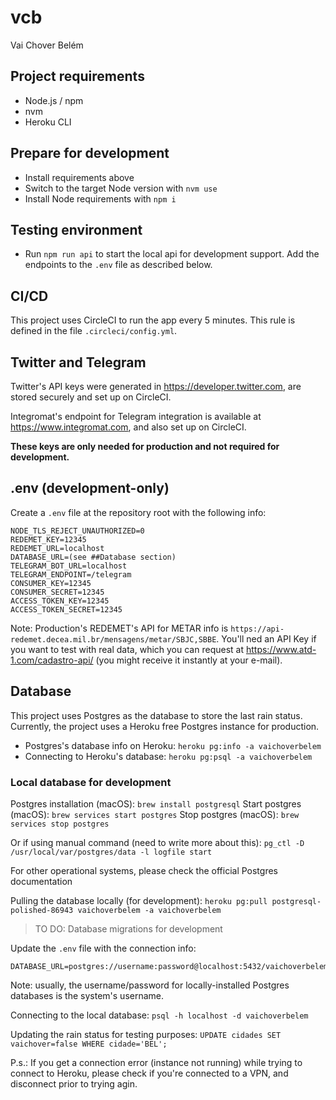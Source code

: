 # vcb
Vai Chover Belém

## Project requirements
- Node.js / npm
- nvm
- Heroku CLI

## Prepare for development
- Install requirements above
- Switch to the target Node version with `nvm use`
- Install Node requirements with `npm i`

## Testing environment
- Run `npm run api` to start the local api for development support. Add the endpoints to the `.env` file as described below.

## CI/CD
This project uses CircleCI to run the app every 5 minutes. This rule is defined in the file `.circleci/config.yml`.

## Twitter and Telegram

Twitter's API keys were generated in https://developer.twitter.com, are stored securely and set up on CircleCI.

Integromat's endpoint for Telegram integration is available at https://www.integromat.com, and also set up on CircleCI.

**These keys are only needed for production and not required for development.**

## .env (development-only)

Create a `.env` file at the repository root with the following info:
```
NODE_TLS_REJECT_UNAUTHORIZED=0
REDEMET_KEY=12345
REDEMET_URL=localhost
DATABASE_URL=(see ##Database section)
TELEGRAM_BOT_URL=localhost
TELEGRAM_ENDPOINT=/telegram
CONSUMER_KEY=12345
CONSUMER_SECRET=12345
ACCESS_TOKEN_KEY=12345
ACCESS_TOKEN_SECRET=12345
```

Note: Production's REDEMET's API for METAR info is `https://api-redemet.decea.mil.br/mensagens/metar/SBJC,SBBE`. You'll ned an API Key if you want to test with real data, which you can request at https://www.atd-1.com/cadastro-api/ (you might receive it instantly at your e-mail).

## Database
This project uses Postgres as the database to store the last rain status. Currently, the project uses a Heroku free Postgres instance for production.

- Postgres's database info on Heroku: `heroku pg:info -a vaichoverbelem`
- Connecting to Heroku's database: `heroku pg:psql -a vaichoverbelem`

### Local database for development

Postgres installation (macOS): `brew install postgresql`
Start postgres (macOS): `brew services start postgres`
Stop postgres (macOS): `brew services stop postgres`

Or if using manual command (need to write more about this): `pg_ctl -D /usr/local/var/postgres/data -l logfile start`

For other operational systems, please check the official Postgres documentation

Pulling the database locally (for development): `heroku pg:pull postgresql-polished-86943 vaichoverbelem -a vaichoverbelem`

> TO DO: Database migrations for development

Update the `.env` file with the connection info:
```
DATABASE_URL=postgres://username:password@localhost:5432/vaichoverbelem
```

Note: usually, the username/password for locally-installed Postgres databases is the system's username.

Connecting to the local database: `psql -h localhost -d vaichoverbelem`

Updating the rain status for testing purposes: `UPDATE cidades SET vaichover=false WHERE cidade='BEL';`

P.s.: If you get a connection error (instance not running) while trying to connect to Heroku, please check if you're connected to a VPN, and disconnect prior to trying agin.
